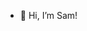 - 👋 Hi, I’m Sam!
<!---
- 👀 I’m interested in ...
- 🌱 I’m currently learning ...
- 💞️ I’m looking to collaborate on ...
- 📫 How to reach me ...

samyoed/samyoed is a ✨ special ✨ repository because its `README.md` (this file) appears on your GitHub profile.
You can click the Preview link to take a look at your changes.
--->
